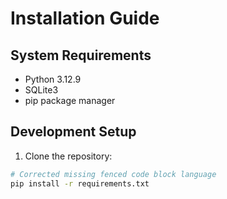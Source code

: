 # Installation Guide

## System Requirements

- Python 3.12.9
- SQLite3
- pip package manager

## Development Setup

1. Clone the repository:

```bash
# Corrected missing fenced code block language
pip install -r requirements.txt
```
